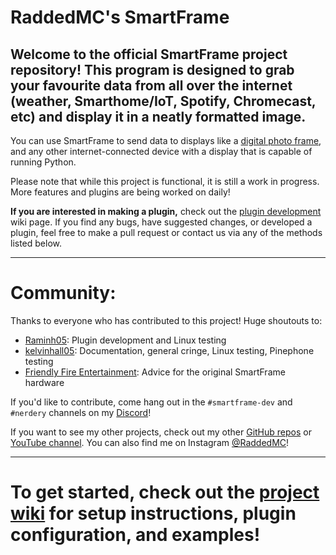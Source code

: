 # RaddedMC's SmartFrame

## Welcome to the official SmartFrame project repository! This program is designed to grab your favourite data from all over the internet (weather, Smarthome/IoT, Spotify, Chromecast, etc) and display it in a neatly formatted image.

You can use SmartFrame to send data to displays like a [digital photo frame](https://youtu.be/YDr95xaEsK4), and any other internet-connected device with a display that is capable of running Python.

Please note that while this project is functional, it is still a work in progress. More features and plugins are being worked on daily!

**If you are interested in making a plugin,** check out the [plugin development](https://github.com/RaddedMC/SmartFrame/wiki/Plugin-development) wiki page. If you find any bugs, have suggested changes, or developed a plugin, feel free to make a pull request or contact us via any of the methods listed below.

------------

# Community:

Thanks to everyone who has contributed to this project! Huge shoutouts to:

* [Raminh05](https://github.com/raminh05): Plugin development and Linux testing
* [kelvinhall05](https://github.com/kelvinhall05): Documentation, general cringe, Linux testing, Pinephone testing
* [Friendly Fire Entertainment](https://www.youtube.com/channel/UCrzKIt8myceV5tN7tgB3oYA): Advice for the original SmartFrame hardware

If you'd like to contribute, come hang out in the `#smartframe-dev` and `#nerdery` channels on my [Discord](https://discord.gg/9Ms4bFw)!

If you want to see my other projects, check out my other [GitHub repos](https://github.com/RaddedMC) or [YouTube channel](https://youtube.com/c/RaddedMC). You can also find me on Instagram [@RaddedMC](https://instagram.com/RaddedMC)!

------------

# To get started, check out the [project wiki](https://github.com/RaddedMC/SmartFrame/wiki) for setup instructions, plugin configuration, and examples!
